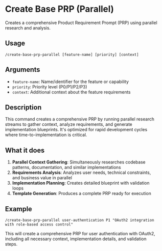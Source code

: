 # Create Base PRP (Parallel)

Creates a comprehensive Product Requirement Prompt (PRP) using parallel research and analysis.

## Usage
`/create-base-prp-parallel [feature-name] [priority] [context]`

## Arguments
- `feature-name`: Name/identifier for the feature or capability
- `priority`: Priority level (P0/P1/P2/P3)
- `context`: Additional context about the feature requirements

## Description
This command creates a comprehensive PRP by running parallel research streams to gather context, analyze requirements, and generate implementation blueprints. It's optimized for rapid development cycles where time-to-implementation is critical.

## What it does
1. **Parallel Context Gathering**: Simultaneously researches codebase patterns, documentation, and similar implementations
2. **Requirements Analysis**: Analyzes user needs, technical constraints, and business value in parallel
3. **Implementation Planning**: Creates detailed blueprint with validation loops
4. **Template Generation**: Produces a complete PRP ready for execution

## Example
```
/create-base-prp-parallel user-authentication P1 "OAuth2 integration with role-based access control"
```

This will create a comprehensive PRP for user authentication with OAuth2, including all necessary context, implementation details, and validation steps.